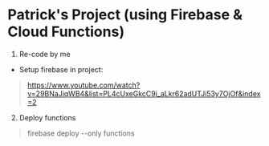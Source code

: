 # Patrick's Project (using Firebase & Cloud Functions)

1. Re-code by me

- Setup firebase in project:

> https://www.youtube.com/watch?v=29BNaJiqWB4&list=PL4cUxeGkcC9i_aLkr62adUTJi53y7OjOf&index=2

2. Deploy functions

> firebase deploy --only functions
